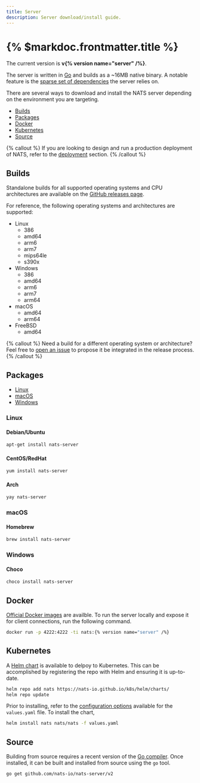 ```yaml
---
title: Server
description: Server download/install guide.
---
```


# {% $markdoc.frontmatter.title %}

The current version is **v{% version name="server" /%}**.

The server is written in [Go](https://go.dev) and builds as a ~16MB native binary. A notable feature is the [sparse set of dependencies](https://github.com/nats-io/nats-server/blob/main/go.mod) the server relies on.

There are several ways to download and install the NATS server depending on the environment you are targeting.

- [Builds](#builds)
- [Packages](#packages)
- [Docker](#docker)
- [Kubernetes](#kubernetes)
- [Source](#source)

{% callout %}
If you are looking to design and run a production deployment of NATS, refer to the [deployment](/deployment/overview) section.
{% /callout %}

## Builds

Standalone builds for all supported operating systems and CPU architectures are available on the [GitHub releases page](https://github.com/nats-io/nats-server/releases/).

For reference, the following operating systems and architectures are supported:

- Linux
  - 386
  - amd64
  - arm6
  - arm7
  - mips64le
  - s390x
- Windows
  - 386
  - amd64
  - arm6
  - arm7
  - arm64
- macOS
  - amd64
  - arm64
- FreeBSD
  - amd64

{% callout %}
Need a build for a different operating system or architecture? Feel free to [open an issue](https://github.com/nats-io/nats-server/issues) to propose it be integrated in the release process.
{% /callout %}

## Packages

- [Linux](#linux)
- [macOS](#macos)
- [Windows](#windows)

### Linux

#### Debian/Ubuntu

```sh
apt-get install nats-server
```

#### CentOS/RedHat

```sh
yum install nats-server
```

#### Arch

```sh
yay nats-server
```

### macOS

#### Homebrew

```sh
brew install nats-server
```

### Windows

#### Choco

```sh
choco install nats-server
```

## Docker

[Official Docker images](https://hub.docker.io/_/nats) are availble. To run the server locally and expose it for client connections, run the following command.

```sh
docker run -p 4222:4222 -ti nats:{% version name="server" /%}
```

## Kubernetes

A [Helm chart](https://github.com/nats-io/k8s) is available to delpoy to Kubernetes. This can be accomplished by registering the repo with Helm and ensuring it is up-to-date.

```sh
helm repo add nats https://nats-io.github.io/k8s/helm/charts/
helm repo update
```

Prior to installing, refer to the [configuration options](https://github.com/nats-io/k8s/tree/main/helm/charts/nats#configuration) available for the `values.yaml` file. To install the chart,

```sh
helm install nats nats/nats -f values.yaml
```

## Source

Building from source requires a recent version of the [Go compiler](https://go.dev/dl/). Once installed, it can be built and installed from source using the `go` tool.

```sh
go get github.com/nats-io/nats-server/v2
```
